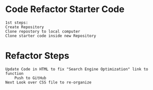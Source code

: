 # Code Refactor Starter Code
    1st steps:
    Create Repository
    Clone repostory to local computer
    Clone starter code inside new Repository

# Refactor Steps
    Update Code in HTML to fix "Search Engine Optimization" link to function
        Push to GitHub
    Next Look over CSS file to re-organize
